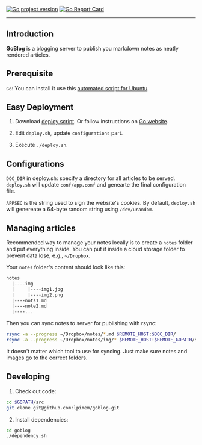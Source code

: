 [![Go project version](https://badge.fury.io/go/github.com%2Flpimem%2Fgoblog.svg)](https://badge.fury.io/go/github.com%2Flpimem%2Fgoblog) 
[![Go Report Card](https://goreportcard.com/badge/github.com/lpimem/goblog)](https://goreportcard.com/report/github.com/lpimem/goblog)

----

## Introduction

**GoBlog** is a blogging server to publish you markdown notes as neatly rendered articles. 

## Prerequisite

`Go`: You can install it use this [automated script for Ubuntu](https://gist.github.com/lpimem/2b33bf3b5704aab6b56541c14157f80f).

## Easy Deployment

1. Download [deploy script](https://github.com/lpimem/goblog/blob/c459198cc6097ece6b62ef090d5d5b649de404ae/deploy.sh). Or follow instructions on [Go website](https://golang.org/doc/install).

2. Edit `deploy.sh`, update `configurations` part.

3. Execute `./deploy.sh`. 

## Configurations

`DOC_DIR` in deploy.sh: specify a directory for all articles to be served. `deploy.sh` will update `conf/app.conf` and genearte the final configuration file. 

`APPSEC` is the string used to sign the website's cookies. By default, `deploy.sh` will genereate a 64-byte random string using `/dev/urandom`. 

## Managing articles

Recommended way to manage your notes locally is to create a `notes` folder and put everything inside. You can put it inside a cloud storage folder to prevent data lose, e.g., `~/Dropbox`. 

Your `notes` folder's content should look like this:

```txt
notes
  |----img
  |     |----img1.jpg
  |     |----img2.png
  |----nots1.md
  |----note2.md
  |----...
```

Then you can sync notes to server for publishing with rsync: 

```bash
rsync -a --progress ~/Dropbox/notes/*.md $REMOTE_HOST:$DOC_DIR/
rsync -a --progress ~/Dropbox/notes/img/* $REMOTE_HOST:$REMOTE_GOPATH/src/$GOBLOG_INS/public/img
```

It doesn't matter which tool to use for syncing. Just make sure notes and images go to the correct folders. 

## Developing

1. Check out code:

  ```bash
  cd $GOPATH/src
  git clone git@github.com:lpimem/goblog.git
  ```
  
2. Install dependencies:
  
  ```bash
  cd goblog
  ./dependency.sh
  ```
